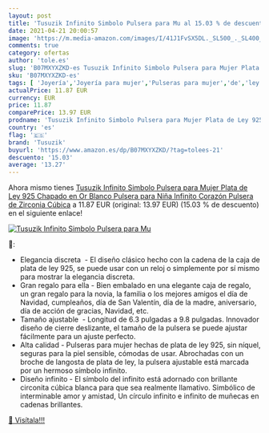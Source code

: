 ```yaml
---
layout: post
title: 'Tusuzik Infinito Simbolo Pulsera para Mu al 15.03 % de descuento'
date: 2021-04-21 20:00:57
image: 'https://m.media-amazon.com/images/I/41J1FvSX5DL._SL500_._SL400_.jpg'
comments: true
category: ofertas
author: 'tole.es'
slug: 'B07MXYXZKD-es Tusuzik Infinito Simbolo Pulsera para Mujer Plata de Ley...'
sku: 'B07MXYXZKD-es'
tags: [ 'Joyería','Joyería para mujer','Pulseras para mujer','de','ley','plata','tusuzik', ]
actualPrice: 11.87 EUR
currency: EUR
price: 11.87
comparePrice: 13.97 EUR
prodname: 'Tusuzik Infinito Simbolo Pulsera para Mujer Plata de Ley 925 Chapado en Or Blanco Pulsera para Niña Infinito Corazón Pulsera de Zirconia Cúbica'
country: 'es'
flag: '🇪🇸'
brand: 'Tusuzik'
buyurl: 'https://www.amazon.es/dp/B07MXYXZKD/?tag=tolees-21'
descuento: '15.03'
average: '13.27'
---
```


Ahora mismo tienes [Tusuzik Infinito Simbolo Pulsera para Mujer Plata de Ley 925 Chapado en Or Blanco Pulsera para Niña Infinito Corazón Pulsera de Zirconia Cúbica](https://www.amazon.es/dp/B07MXYXZKD/?tag=tolees-21) a 11.87 EUR (original: 13.97 EUR) (15.03 %  de descuento) en el siguiente enlace!

[![Tusuzik Infinito Simbolo Pulsera para Mu](https://m.media-amazon.com/images/I/41J1FvSX5DL._SL500_._SL400_.jpg)](https://www.amazon.es/dp/B07MXYXZKD/?tag=tolees-21)

🔎:

- Elegancia discreta  - El diseño clásico hecho con la cadena de la caja de plata de ley 925, se puede usar con un reloj o simplemente por sí mismo para mostrar la elegancia discreta.
- Gran regalo para ella - Bien embalado en una elegante caja de regalo, un gran regalo para la novia, la familia o los mejores amigos el día de Navidad, cumpleaños, día de San Valentín, día de la madre, aniversario, día de acción de gracias, Navidad, etc.
- Tamaño ajustable  - Longitud de 6.3 pulgadas a 9.8 pulgadas. Innovador diseño de cierre deslizante, el tamaño de la pulsera se puede ajustar fácilmente para un ajuste perfecto.
- Alta calidad - Pulseras para mujer hechas de plata de ley 925, sin níquel, seguras para la piel sensible, cómodas de usar. Abrochadas con un broche de langosta de plata de ley, la pulsera ajustable está marcada por un hermoso símbolo infinito.
- Diseño infinito - El símbolo del infinito está adornado con brillante circonita cúbica blanca para que sea realmente llamativo. Simbólico de interminable amor y amistad, Un círculo infinito e infinito de muñecas en cadenas brillantes.

[🛒 Visítala!!!](https://www.amazon.es/dp/B07MXYXZKD/?tag=tolees-21)
